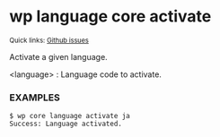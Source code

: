 # wp language core activate

<small>Quick links: <a href="https://github.com/issues?q=is%3Aopen+label%3Acommand%3Alanguage-core-activate+sort%3Aupdated-desc+org%3Awp-cli">Github issues</a></small>

Activate a given language.

&lt;language&gt;
: Language code to activate.

### EXAMPLES

    $ wp core language activate ja
    Success: Language activated.


